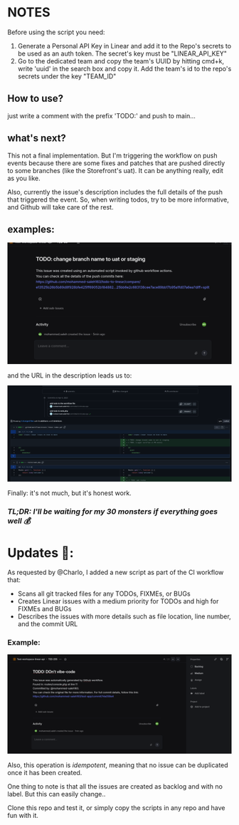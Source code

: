 # NOTES

Before using the script you need:

1. Generate a Personal API Key in Linear and add it to the Repo's secrets to be used as an auth token. The secret's key must be "LINEAR_API_KEY"
2. Go to the dedicated team and copy the team's UUID by hitting cmd+k, write 'uuid' in the search box and copy it. Add the team's id to the repo's secrets under the key "TEAM_ID"

## How to use?

just write a comment with the prefix 'TODO:' and push to main...

## what's next?

This not a final implementation. But I'm triggering the workflow on push events because there are some fixes and patches that are pushed directly to some branches (like the Storefront's uat). It can be anything really, edit as you like.

Also, currently the issue's description includes the full details of the push that triggered the event. So, when writing todos, try to be more informative, and Github will take care of the rest.

## examples:

![example1](./image.png)

and the URL in the description leads us to:

![example2](./image2.png)

Finally: it's not much, but it's honest work.

### _TL;DR: I'll be waiting for my 30 monsters if everything goes well 💰_

# Updates 🔨:

As requested by @Charlo, I added a new script as part of the CI workflow that:

-   Scans all git tracked files for any TODOs, FIXMEs, or BUGs
-   Creates Linear issues with a medium priority for TODOs and high for FIXMEs and BUGs
-   Describes the issues with more details such as file location, line number, and the commit URL

### Example:

![example3](./image3.png)

Also, this operation is _idempotent_, meaning that no issue can be duplicated once it has been created.

One thing to note is that all the issues are created as backlog and with no label. But this can easily change..

Clone this repo and test it, or simply copy the scripts in any repo and have fun with it.
